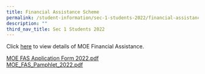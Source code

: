```yaml
---
title: Financial Assistance Scheme
permalink: /student-information/sec-1-students-2022/financial-assistance-scheme/
description: ""
third_nav_title: Sec 1 Students 2022
---
```

<p>Click <a href="https://moe.gov.sg/fees-assistance-awards-scholarships/financial-assistance/" target=""><u>here</u></a> to view details of MOE Financial Assistance.</p>
<p><a href="/files/MOE%20FAS%20Application%20Form%202022.pdf"><u>MOE FAS Application Form 2022.pdf</u></a><br /><a href="/files/MOE_FAS_Pamphlet_2022.pdf"><u>MOE_FAS_Pamphlet_2022.pdf</u></a></p>
